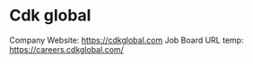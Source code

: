 # Cdk global

Company Website: https://cdkglobal.com
Job Board URL temp: https://careers.cdkglobal.com/